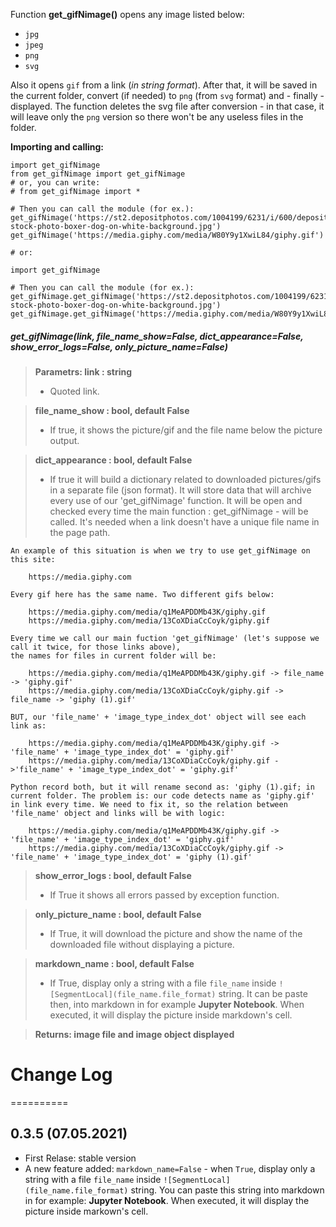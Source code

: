 Function **get_gifNimage()** opens any image listed below:
* `jpg`
* `jpeg`
* `png`
* `svg`

Also it opens `gif` from a link (*in string format*). 
After that, it will be saved in the current folder, convert (if needed) to `png` (from `svg` format) and - finally - displayed. 
The function deletes the svg file after conversion - in that case, it will leave only the `png` version so there won't be any useless files in the folder.

**Importing and calling:**
```
import get_gifNimage
from get_gifNimage import get_gifNimage
# or, you can write:
# from get_gifNimage import *

# Then you can call the module (for ex.):
get_gifNimage('https://st2.depositphotos.com/1004199/6231/i/600/depositphotos_62310947-stock-photo-boxer-dog-on-white-background.jpg')
get_gifNimage('https://media.giphy.com/media/W80Y9y1XwiL84/giphy.gif')

# or:

import get_gifNimage

# Then you can call the module (for ex.):
get_gifNimage.get_gifNimage('https://st2.depositphotos.com/1004199/6231/i/600/depositphotos_62310947-stock-photo-boxer-dog-on-white-background.jpg')
get_gifNimage.get_gifNimage('https://media.giphy.com/media/W80Y9y1XwiL84/giphy.gif')
```
##### get_gifNimage(link, file_name_show=False, dict_appearance=False, show_error_logs=False, only_picture_name=False)

>**Parametrs:	link : string**
> - Quoted link.

> **file_name_show : bool, default False**
> - If true, it shows the picture/gif and the file name below the picture output.

> **dict_appearance : bool, default False**
> - If true it will build a dictionary related to downloaded pictures/gifs in a separate file (json format). 
It will store data that will archive every use of our 'get_gifNimage' function.
It will be open and checked every time the main function : get_gifNimage - will be called.
It's needed when a link doesn't have a unique file name in the page path.

    An example of this situation is when we try to use get_gifNimage on this site:

        https://media.giphy.com

    Every gif here has the same name. Two different gifs below:

        https://media.giphy.com/media/q1MeAPDDMb43K/giphy.gif
        https://media.giphy.com/media/13CoXDiaCcCoyk/giphy.gif

    Every time we call our main fuction 'get_gifNimage' (let's suppose we call it twice, for those links above), 
    the names for files in current folder will be:

        https://media.giphy.com/media/q1MeAPDDMb43K/giphy.gif -> file_name -> 'giphy.gif'
        https://media.giphy.com/media/13CoXDiaCcCoyk/giphy.gif -> file_name -> 'giphy (1).gif'

    BUT, our 'file_name' + 'image_type_index_dot' object will see each link as:

        https://media.giphy.com/media/q1MeAPDDMb43K/giphy.gif -> 'file_name' + 'image_type_index_dot' = 'giphy.gif'
        https://media.giphy.com/media/13CoXDiaCcCoyk/giphy.gif ->'file_name' + 'image_type_index_dot' = 'giphy.gif'

    Python record both, but it will rename second as: 'giphy (1).gif; in current folder. The problem is: our code detects name as 'giphy.gif' in link every time. We need to fix it, so the relation between 'file_name' object and links will be with logic:

        https://media.giphy.com/media/q1MeAPDDMb43K/giphy.gif -> 'file_name' + 'image_type_index_dot' = 'giphy.gif'
        https://media.giphy.com/media/13CoXDiaCcCoyk/giphy.gif -> 'file_name' + 'image_type_index_dot' = 'giphy (1).gif'

> **show_error_logs : bool, default False**
> - If True it shows all errors passed by exception function.

> **only_picture_name : bool, default False**
> - If True, it will download the picture and show the name of the downloaded file without displaying a picture.

> **markdown_name : bool, default False**
> - If True, display only a string with a file `file_name` inside `![SegmentLocal](file_name.file_format)` string.
It can be paste then, into markdown in for example **Jupyter Notebook**. When executed, 
it will display the picture inside markdown's cell.

> **Returns: image file and image object displayed**

# Change Log
==========

0.3.5 (07.05.2021)
------------------
- First Relase: stable version
- A new feature added: `markdown_name=False` - when `True`, display only a string with a file `file_name` inside `![SegmentLocal](file_name.file_format)` string. You can paste this string into markdown in for example: **Jupyter Notebook**. When executed, it will display the picture inside markown's cell.